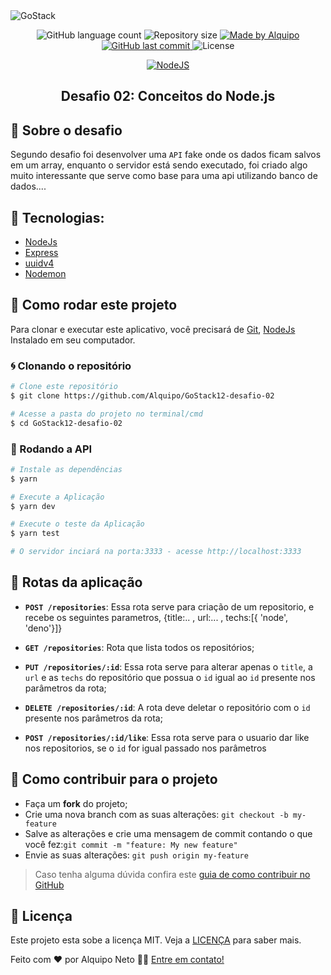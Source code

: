 <img alt="GoStack" src="https://storage.googleapis.com/golden-wind/bootcamp-gostack/header-desafios.png" />

<p align="center">
    
<img alt="GitHub language count" src="https://img.shields.io/github/languages/count/Alquipo/GoStack12-desafio-02">

<img alt="Repository size" src="https://img.shields.io/github/repo-size/Alquipo/GoStack12-desafio-02">

<a href="https://www.linkedin.com/in/alquiponeto/">
    <img alt="Made by Alquipo" src="https://img.shields.io/badge/made%20by-AlquipoNeto-blue">
</a>

<a href="https://github.com/Alquipo/GoStack12-desafio-02/commits/master">
    <img alt="GitHub last commit" src="https://img.shields.io/github/last-commit/Alquipo/GoStack12-desafio-02?color=blue">
</a>

<img alt="License" src="https://img.shields.io/badge/license-MIT-brightgreen?color=blue">
</p>

<p align="center">
<a href="https://nodejs.org/en/" rel="nofollow">
    <img src="https://camo.githubusercontent.com/aed2c3876a97dab0bdadd00ece0a12f9291d1dab/68747470733a2f2f696d672e736869656c64732e696f2f7374617469632f76313f6c6162656c3d4e6f6465266d6573736167653d4a5326636f6c6f723d626c75653f7374796c653d706c6173746963266c6f676f3d4e6f64652e6a73" alt="NodeJS" data-canonical-src="https://img.shields.io/static/v1?label=Node&amp;message=JS&amp;color=blue?style=plastic&amp;logo=Node.js" style="max-width:100%;">
  </a>
</p>
<h2 align="center">
  Desafio 02: Conceitos do Node.js
</h2>

## 🚀 Sobre o desafio

Segundo desafio foi desenvolver uma `API` fake onde os dados ficam salvos em um array, enquanto o servidor está sendo executado, foi criado algo muito interessante que serve como base para uma api utilizando banco de dados....

## 🔨 Tecnologias:

- [NodeJs][nodejs]
- [Express][express]
- [uuidv4][uuidv4]
- [Nodemon][nodemon]

## 🚀 Como rodar este projeto

Para clonar e executar este aplicativo, você precisará de [Git](https://git-scm.com), [NodeJs][nodejs] Instalado em seu computador.

### 🌀 Clonando o repositório

```bash
# Clone este repositório
$ git clone https://github.com/Alquipo/GoStack12-desafio-02

# Acesse a pasta do projeto no terminal/cmd
$ cd GoStack12-desafio-02
```

### 🎲 Rodando a API

```bash
# Instale as dependências
$ yarn

# Execute a Aplicação
$ yarn dev

# Execute o teste da Aplicação
$ yarn test

# O servidor inciará na porta:3333 - acesse http://localhost:3333
```

## 🔑 Rotas da aplicação

- **`POST /repositories`**: Essa rota serve para criação de um repositorio, e recebe os seguintes parametros, {title:.. , url:... , techs:[{ 'node', 'deno'}]}

- **`GET /repositories`**: Rota que lista todos os repositórios;

* **`PUT /repositories/:id`**: Essa rota serve para alterar apenas o `title`, a `url` e as `techs` do repositório que possua o `id` igual ao `id` presente nos parâmetros da rota;

* **`DELETE /repositories/:id`**: A rota deve deletar o repositório com o `id` presente nos parâmetros da rota;

* **`POST /repositories/:id/like`**: Essa rota serve para o usuario dar like nos repositorios, se o `id` for igual passado nos parâmetros

## 🤔 Como contribuir para o projeto

- Faça um **fork** do projeto;
- Crie uma nova branch com as suas alterações: `git checkout -b my-feature`
- Salve as alterações e crie uma mensagem de commit contando o que você fez:`git commit -m "feature: My new feature"`
- Envie as suas alterações: `git push origin my-feature`

> Caso tenha alguma dúvida confira este [guia de como contribuir no GitHub](https://github.com/firstcontributions/first-contributions)

## 📝 Licença

Este projeto esta sobe a licença MIT. Veja a [LICENÇA][license] para saber mais.

Feito com ❤️ por Alquipo Neto 👋🏽 [Entre em contato!](https://www.linkedin.com/in/alquiponeto/)

[nodejs]: https://nodejs.org/
[express]: https://expressjs.com/
[uuidv4]: https://www.npmjs.com/package/uuidv4
[nodemon]: https://www.npmjs.com/package/nodemon
[rs]: https://rocketseat.com.br
[license]: https://opensource.org/licenses/MIT

